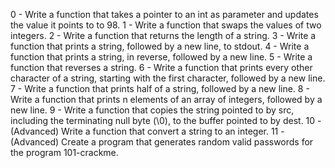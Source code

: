 0 - Write a function that takes a pointer to an int as parameter and updates the value it points to to 98.
1 - Write a function that swaps the values of two integers.
2 - Write a function that returns the length of a string.
3 - Write a function that prints a string, followed by a new line, to stdout.
4 - Write a function that prints a string, in reverse, followed by a new line.
5 - Write a function that reverses a string.
6 - Write a function that prints every other character of a string, starting with the first character, followed by a new line.
7 - Write a function that prints half of a string, followed by a new line.
8 - Write a function that prints n elements of an array of integers, followed by a new line.
9 - Write a function that copies the string pointed to by src, including the terminating null byte (\0), to the buffer pointed to by dest.
10 - (Advanced) Write a function that convert a string to an integer.
11 - (Advanced) Create a program that generates random valid passwords for the program 101-crackme.
